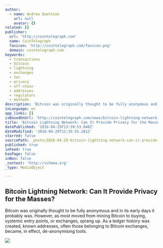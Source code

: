 ```yaml
---
author:
  - name: Andrew Quentson
    url: null
    avatar: {}
related: []
publisher:
  url: 'http://cointelegraph.com'
  name: CoinTelegraph
  favicon: 'http://cointelegraph.com/favicon.png'
  domain: cointelegraph.com
keywords:
  - transactions
  - bitcoin
  - lightning
  - exchanges
  - tor
  - privacy
  - off-chain
  - addresses
  - regulators
  - methods
description: 'Bitcoin was originally thought to be fully anonymous and in its early days it probably was. However, as most moved from mining Bitcoin to buying, systemic entry points, or exchanges, sprang up. As a ledger history was created, known addresses, often those belonging to Bitcoin exchanges, became, in effect, de-anonymising tools.'
inLanguage: en
app_links: []
isBasedOnUrl: 'http://cointelegraph.com/news/bitcoin-lightning-network-can-it-provide-privacy-for-the-masses'
title: 'Bitcoin Lightning Network: Can It Provide Privacy for the Masses?'
datePublished: '2016-04-29T13:39:53.048Z'
dateModified: '2016-04-29T12:35:55.281Z'
starred: false
sourcePath: _posts/2016-04-29-bitcoin-lightning-network-can-it-provide-privacy-for-the-ma.md
published: true
inFeed: true
hasPage: false
inNav: false
_context: 'http://schema.org'
_type: MediaObject

---
```

<article style=""><h1>Bitcoin Lightning Network: Can It Provide Privacy for the Masses?</h1><p>Bitcoin was originally thought to be fully anonymous and in its early days it probably was. However, as most moved from mining Bitcoin to buying, systemic entry points, or exchanges, sprang up. As a ledger history was created, known addresses, often those belonging to Bitcoin exchanges, became, in effect, de-anonymising tools.</p><img src="http://cointelegraph.com/images/725_aHR0cDovL2NvaW50ZWxlZ3JhcGguY29tL3N0b3JhZ2UvdXBsb2Fkcy92aWV3LzJiMGFkOGE0NWE3Zjg3ZTZmYTQ3NTA4MWVlMTc1ZDU4LmpwZw==.jpg" /></article>